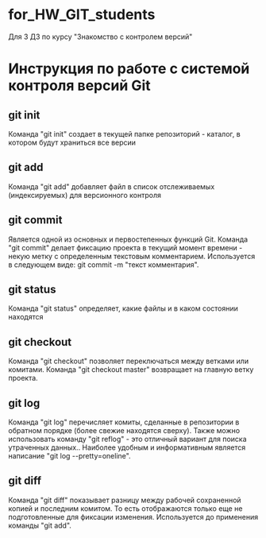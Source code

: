 # for_HW_GIT_students
Для 3 ДЗ по курсу "Знакомство с контролем версий"

# Инструкция по работе с системой контроля версий Git

## git init
Команда "git init" создает в текущей папке репозиторий - каталог, в котором будут храниться все версии


## git add
Команда "git add" добавляет файл в список отслеживаемых (индексируемых) для версионного контроля


## git commit
Является одной из основных и первостепенных функций Git.
Команда "git commit" делает фиксацию проекта в текущий момент времени - некую метку с определенным текстовым комментарием. Используется в следующем виде:
git commit -m "текст комментария".

## git status
Команда "git status" определяет, какие файлы и в каком состоянии находятся

## git checkout
Команда "git checkout" позволяет переключаться между ветками или комитами. Команда "git checkout master" возвращает на главную ветку проекта.

## git log
Команда "git log" перечисляет комиты, сделанные в репозитории в обратном порядке (более свежие находятся сверху). Также можно использовать команду "git reflog" - это отличный вариант для поиска утраченных данных.. Наиболее удобным и информативным является написание "git log --pretty=oneline".

## git diff
Команда "git diff" показывает разницу между рабочей сохраненной копией и последним комитом. То есть отображаются только еще не подготовленные для фиксации изменения. Используется до применения команды "git add".